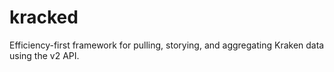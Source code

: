 # kracked
Efficiency-first framework for pulling, storying, and aggregating Kraken data using the v2 API.
